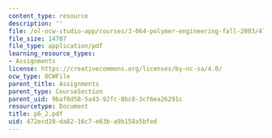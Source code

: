 ```yaml
---
content_type: resource
description: ''
file: /ol-ocw-studio-app/courses/3-064-polymer-engineering-fall-2003/472ecd28da8216c7e63ba9b158a5bfed_p6_2.pdf
file_size: 14707
file_type: application/pdf
learning_resource_types:
- Assignments
license: https://creativecommons.org/licenses/by-nc-sa/4.0/
ocw_type: OCWFile
parent_title: Assignments
parent_type: CourseSection
parent_uid: 9baf0d58-5a43-92fc-8bc8-3cf6ea26291c
resourcetype: Document
title: p6_2.pdf
uid: 472ecd28-da82-16c7-e63b-a9b158a5bfed
---
```

